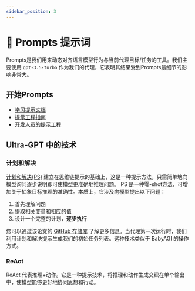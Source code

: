 ```yaml
---
sidebar_position: 3
---
```


# 💬 Prompts 提示词

Prompts是我们用来动态对齐语言模型行为与当前代理目标/任务的工具。我们主要使用 `gpt-3.5-turbo` 作为我们的代理，它表明其结果受到Prompts最细节的影响非常大。

## 开始Prompts

- [学习提示文档](https://learnprompting.org/)
- [提示工程指南](https://www.promptingguide.ai/techniques/consistency)
- [开发人员的提示工程](https://www.deeplearning.ai/short-courses/chatgpt-prompt-engineering-for-developers/)

## Ultra-GPT 中的技术

### 计划和解决

[计划和解决(PS)](https://arxiv.org/abs/2305.04091) 建立在思维链提示的基础上，这是一种提示方法，只需简单地向模型询问逐步说明即可使模型更准确地推理问题。 PS 是一种零-shot方法，可增加关于抽象目标推理的准确性。本质上，它涉及向模型提出以下问题：

1. 首先理解问题
2. 提取相关变量和相应的值
3. 设计一个完整的计划，**逐步执行**

您可以通过该论文的 [GitHub 存储库](https://github.com/AGI-Edgerunners/Plan-and-Solve-Prompting) 了解更多信息。当代理第一次运行时，我们利用计划和解决提示生成我们的初始任务列表。这种技术类似于 BabyAGI 的操作方式。

### ReAct

ReAct 代表推理+动作。它是一种提示技术，将推理和动作生成交织在单个输出中，使模型能够更好地协同思想和行动。